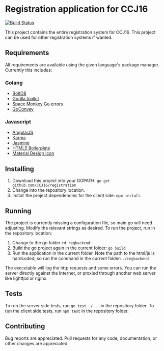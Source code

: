 # Registration application for CCJ16
[![Build Status](https://travis-ci.org/CCJ16/registration.svg?branch=master)](https://travis-ci.org/CCJ16/registration)

This project contains the entire registration system for CCJ16.  This project can be used for other registration systems if wanted.

## Requirements

All requirements are available using the given language's package manager.  Currently this includes:

### Golang
 - [BoltDB](https://github.com/CCJ16/registration/regbackend)
 - [Gorilla toolkit](http://www.gorillatoolkit.org/)
 - [Space Monkey Go errors](https://github.com/spacemonkeygo/errors)
 - [GoConvey](https://github.com/smartystreets/goconvey)

### Javascript
 - [AngularJS](http://angularjs.org)
 - [Karma](http://karma-runner.github.io/0.12/index.html)
 - [Jasmine](http://jasmine.github.io/)
 - [HTML5 Boilerplate](https://html5boilerplate.com/)
 - [Material Design Icon](https://github.com/google/material-design-icons)

## Installing

1. Download this project into your GOPATH: `go get github.com/CCJ16/registration`
2. Change into the repository location.
3. Install the project dependencies for the client side: `npm install`.

## Running

The project is currently missing a configuration file, so main.go will need adjusting.  Modify the relevant strings as desired.  To run the project, run in the repository location:

1. Change to the go folder `cd regbackend`
2. Build the go project again in the current folder: `go build`
3. Run the application in the current folder.  Note the path to the html/js is hardcoded, so run the command in the current folder: `./regbackend`

The executable will log the http requests and some errors.  You can run the server directly against the Internet, or proxied through another web server like lighttpd or nginx.

## Tests

To run the server side tests, run `go test ./...` in the repository folder.  To run the client side tests, run `npm test` in the repository folder.

## Contributing

Bug reports are appreciated.  Pull requests for any code, documentation, or other changes are appreciated.
